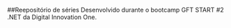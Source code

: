 ##Reepositório de séries
Desenvolvido durante o bootcamp GFT START #2 .NET da Digital Innovation One.
